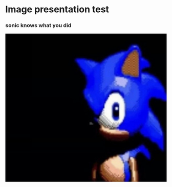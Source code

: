 # Image presentation test



### sonic knows what you did
![](https://github.com/Inderix/droidbrush/blob/main/_posts/_assets/sonic.jpg)